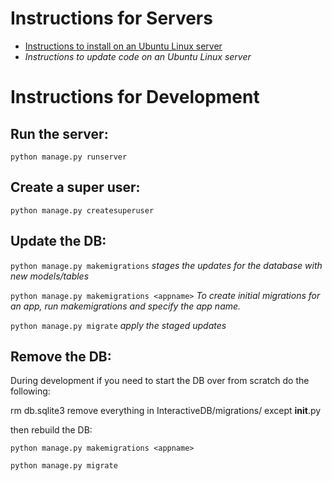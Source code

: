 # Instructions for Servers

 - [Instructions to install on an Ubuntu Linux server](server_install.md)
 - *Instructions to update code on an Ubuntu Linux server*

# Instructions for Development

## Run the server:

`python manage.py runserver`

## Create a super user:

`python manage.py createsuperuser`

## Update the DB:

`python manage.py makemigrations` *stages the updates for the database with new models/tables*

`python manage.py makemigrations <appname>` *To create initial migrations for an app, run makemigrations and specify the app name.*

`python manage.py migrate` *apply the staged updates*


## Remove the DB:

During development if you need to start the DB over from scratch do the following:

rm db.sqlite3
remove everything in  InteractiveDB/migrations/ except __init__.py

then rebuild the DB:

`python manage.py makemigrations <appname>`

`python manage.py migrate`
